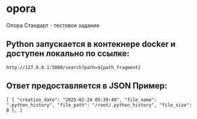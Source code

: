 # opora
Опора Стандарт - тестовое задание

## Python запускается в контекнере docker и доступен локально по ссылке:

`http://127.0.0.1:5000/search?path=${path_fragment}`

## Ответ предоставляется в JSON Пример:

`[
  {
    "creation_date": "2025-02-24 05:39:49",
    "file_name": ".python_history",
    "file_path": "/root/.python_history",
    "file_size": 0
  },
]`
